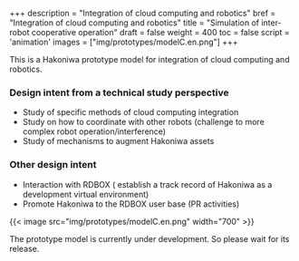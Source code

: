 +++
description = "Integration of cloud computing and robotics"
bref = "Integration of cloud computing and robotics"
title = "Simulation of inter-robot cooperative operation"
draft = false
weight = 400
toc = false
script = 'animation'
images = ["img/prototypes/modelC.en.png"]
+++

This is a Hakoniwa prototype model for integration of cloud computing and robotics.

### Design intent from a technical study perspective

- Study of specific methods of cloud computing integration
- Study on how to coordinate with other robots (challenge to more complex robot operation/interference)
- Study of mechanisms to augment Hakoniwa assets

### Other design intent

- Interaction with RDBOX ( establish a track record of Hakoniwa as a development virtual environment)
- Promote Hakoniwa to the RDBOX user base (PR activities)

{{< image src="img/prototypes/modelC.en.png" width="700" >}}

The prototype model is currently under development. So please wait for its release.